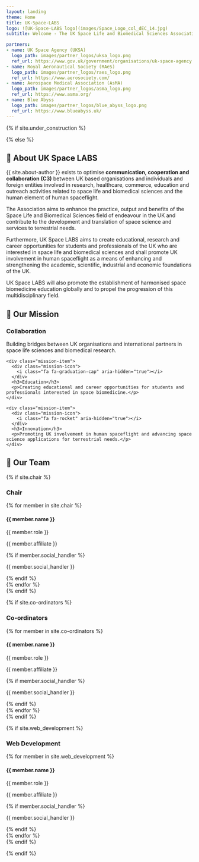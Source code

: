 ```yaml
---
layout: landing
theme: Home
title: UK-Space-LABS
logo: ![UK-Space-LABS logo](images/Space_Logo_col_dEC_14.jpg)
subtitle: Welcome - The UK Space Life and Biomedical Sciences Association

partners:
- name: UK Space Agency (UKSA)
  logo_path: images/partner_logos/uksa_logo.png
  ref_url: https://www.gov.uk/government/organisations/uk-space-agency
- name: Royal Aeronautical Society (RAeS)
  logo_path: images/partner_logos/raes_logo.png
  ref_url: https://www.aerosociety.com/
- name: Aerospace Medical Association (AsMA)
  logo_path: images/partner_logos/asma_logo.png
  ref_url: https://www.asma.org/
- name: Blue Abyss
  logo_path: images/partner_logos/blue_abyss_logo.png
  ref_url: https://www.blueabyss.uk/
--- 
```


<!-- under_construction parameter set to 'true' in the _config.yaml -->
{% if site.under_construction %}
<!-- Maintenance mode is handled in the main_page layout -->
{% else %}

<section class="about-section" id="about">
  <h2>🚀 About UK Space LABS</h2>
  
  <p>{{ site.about-author }} exists to optimise <strong>communication, cooperation and collaboration (C3)</strong> between UK based organisations and individuals and foreign entities involved in research, healthcare, commerce, education and outreach activities related to space life and biomedical sciences and the human element of human spaceflight.</p>
  
  <p>The Association aims to enhance the practice, output and benefits of the Space Life and Biomedical Sciences field of endeavour in the UK and contribute to the development and translation of space science and services to terrestrial needs.</p>
  
  <p>Furthermore, UK Space LABS aims to create educational, research and career opportunities for students and professionals of the UK who are interested in space life and biomedical sciences and shall promote UK involvement in human spaceflight as a means of enhancing and strengthening the academic, scientific, industrial and economic foundations of the UK.</p>
  
  <p>UK Space LABS will also promote the establishment of harmonised space biomedicine education globally and to propel the progression of this multidisciplinary field.</p>
</section>

<section class="content-section" id="mission">
  <h2>🌟 Our Mission</h2>
  
  <div class="mission-grid">
    <div class="mission-item">
      <div class="mission-icon">
        <i class="fa fa-users" aria-hidden="true"></i>
      </div>
      <h3>Collaboration</h3>
      <p>Building bridges between UK organisations and international partners in space life sciences and biomedical research.</p>
    </div>
    
    <div class="mission-item">
      <div class="mission-icon">
        <i class="fa fa-graduation-cap" aria-hidden="true"></i>
      </div>
      <h3>Education</h3>
      <p>Creating educational and career opportunities for students and professionals interested in space biomedicine.</p>
    </div>
    
    <div class="mission-item">
      <div class="mission-icon">
        <i class="fa fa-rocket" aria-hidden="true"></i>
      </div>
      <h3>Innovation</h3>
      <p>Promoting UK involvement in human spaceflight and advancing space science applications for terrestrial needs.</p>
    </div>
  </div>
</section>

<section class="team-section" id="team">
  <h2>👥 Our Team</h2>
  
  {% if site.chair %}
  <div class="team-category">
    <h3>Chair</h3>
    <div class="team-grid">
      {% for member in site.chair %}
      <div class="team-member">
        <h4>{{ member.name }}</h4>
        <p class="member-role">{{ member.role }}</p>
        <p class="member-affiliate">{{ member.affiliate }}</p>
        {% if member.social_handler %}
        <p class="member-social">{{ member.social_handler }}</p>
        {% endif %}
      </div>
      {% endfor %}
    </div>
  </div>
  {% endif %}
  
  {% if site.co-ordinators %}
  <div class="team-category">
    <h3>Co-ordinators</h3>
    <div class="team-grid">
      {% for member in site.co-ordinators %}
      <div class="team-member">
        <h4>{{ member.name }}</h4>
        <p class="member-role">{{ member.role }}</p>
        <p class="member-affiliate">{{ member.affiliate }}</p>
        {% if member.social_handler %}
        <p class="member-social">{{ member.social_handler }}</p>
        {% endif %}
      </div>
      {% endfor %}
    </div>
  </div>
  {% endif %}
  
  {% if site.web_development %}
  <div class="team-category">
    <h3>Web Development</h3>
    <div class="team-grid">
      {% for member in site.web_development %}
      <div class="team-member">
        <h4>{{ member.name }}</h4>
        <p class="member-role">{{ member.role }}</p>
        <p class="member-affiliate">{{ member.affiliate }}</p>
        {% if member.social_handler %}
        <p class="member-social">{{ member.social_handler }}</p>
        {% endif %}
      </div>
      {% endfor %}
    </div>
  </div>
  {% endif %}
</section>

{% endif %}

<style>
/* Research Grid */
.research-grid {
  display: grid;
  grid-template-columns: repeat(auto-fit, minmax(300px, 1fr));
  gap: 2rem;
  margin-top: 2rem;
}

.research-item {
  background: rgba(255, 255, 255, 0.05);
  padding: 2rem;
  border-radius: 15px;
  text-align: center;
  border: 1px solid rgba(255, 255, 255, 0.1);
  transition: all 0.3s ease;
}

.research-item:hover {
  background: rgba(255, 255, 255, 0.1);
  transform: translateY(-5px);
  box-shadow: 0 10px 30px rgba(74, 158, 255, 0.2);
}

.research-icon {
  width: 60px;
  height: 60px;
  background: linear-gradient(45deg, #4a9eff, #00d4ff);
  border-radius: 50%;
  display: flex;
  align-items: center;
  justify-content: center;
  margin: 0 auto 1rem;
  font-size: 1.5rem;
  color: white;
}

.research-item h3 {
  color: #4a9eff;
  margin-bottom: 1rem;
  font-size: 1.2rem;
}

.research-item p {
  color: #e6f3ff;
  font-size: 0.95rem;
  line-height: 1.5;
}

/* Training Grid */
.training-grid {
  display: grid;
  grid-template-columns: repeat(auto-fit, minmax(300px, 1fr));
  gap: 2rem;
  margin: 2rem 0;
}

.training-item {
  background: rgba(255, 255, 255, 0.05);
  border-radius: 15px;
  overflow: hidden;
  border: 1px solid rgba(255, 255, 255, 0.1);
  transition: all 0.3s ease;
}

.training-item:hover {
  transform: translateY(-5px);
  box-shadow: 0 15px 40px rgba(74, 158, 255, 0.3);
}

.training-header {
  background: linear-gradient(45deg, #4a9eff, #00d4ff);
  padding: 1.5rem;
  display: flex;
  justify-content: space-between;
  align-items: center;
}

.training-header h3 {
  color: white;
  margin: 0;
  font-size: 1.2rem;
}

.training-level {
  background: rgba(255, 255, 255, 0.2);
  padding: 0.3rem 0.8rem;
  border-radius: 15px;
  font-size: 0.8rem;
  color: white;
  font-weight: 600;
}

.training-details {
  padding: 1.5rem;
}

.training-details p {
  color: #e6f3ff;
  margin-bottom: 1rem;
  line-height: 1.6;
}

.training-cta {
  text-align: center;
  margin-top: 3rem;
  padding: 2rem;
  background: rgba(74, 158, 255, 0.1);
  border-radius: 15px;
  border: 1px solid rgba(74, 158, 255, 0.3);
}

.training-cta h3 {
  color: #4a9eff;
  margin-bottom: 1rem;
  font-size: 1.5rem;
}

.cta-button {
  display: inline-block;
  background: linear-gradient(45deg, #4a9eff, #00d4ff);
  color: white;
  padding: 1rem 2rem;
  border-radius: 25px;
  text-decoration: none;
  font-weight: 600;
  margin-top: 1rem;
  transition: all 0.3s ease;
}

.cta-button:hover {
  transform: translateY(-2px);
  box-shadow: 0 10px 30px rgba(74, 158, 255, 0.4);
  color: white;
  text-decoration: none;
}

/* Events Grid */
.events-grid {
  display: grid;
  grid-template-columns: repeat(auto-fit, minmax(350px, 1fr));
  gap: 2rem;
  margin-top: 2rem;
}

.event-item {
  background: rgba(255, 255, 255, 0.05);
  padding: 2rem;
  border-radius: 15px;
  border: 1px solid rgba(255, 255, 255, 0.1);
  display: flex;
  gap: 1.5rem;
  align-items: center;
  transition: all 0.3s ease;
}

.event-item:hover {
  background: rgba(255, 255, 255, 0.1);
  transform: translateY(-5px);
}

.event-date {
  background: linear-gradient(45deg, #4a9eff, #00d4ff);
  padding: 1rem;
  border-radius: 10px;
  text-align: center;
  min-width: 80px;
}

.event-date .month {
  display: block;
  color: white;
  font-size: 0.9rem;
  font-weight: 600;
}

.event-date .day {
  display: block;
  color: white;
  font-size: 1.5rem;
  font-weight: bold;
}

.event-details h3 {
  color: #4a9eff;
  margin-bottom: 0.5rem;
  font-size: 1.2rem;
}

.event-details p {
  color: #e6f3ff;
  margin-bottom: 0.5rem;
  font-size: 0.95rem;
}

.event-type {
  background: rgba(74, 158, 255, 0.2);
  color: #4a9eff;
  padding: 0.3rem 0.8rem;
  border-radius: 12px;
  font-size: 0.8rem;
  font-weight: 600;
}

/* Partner descriptions */
.partner-description {
  font-size: 0.9rem;
  color: #b0c4de;
  margin-top: 0.5rem;
  line-height: 1.4;
}

/* Responsive adjustments */
@media (max-width: 768px) {
  .research-grid,
  .training-grid {
    grid-template-columns: 1fr;
    gap: 1.5rem;
  }
  
  .events-grid {
    grid-template-columns: 1fr;
  }
  
  .event-item {
    flex-direction: column;
    text-align: center;
  }
  
  .training-header {
    flex-direction: column;
    gap: 1rem;
  }
}
</style>
